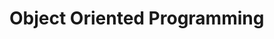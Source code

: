<link rel="stylesheet" href="{{baseUrl}}/css/textbook.css">

<div class="website-content">

# Object Oriented Programming

<div id="main">

<include src="classes/embed.md" />
<include src="classLevelMembers/embed.md" />
<include src="associations/embed.md" />
<include src="dependencies/embed.md" />
<include src="composition/embed.md" />
<include src="aggregation/embed.md" />
<include src="associationClasses/embed.md" />
<include src="inheritance/embed.md" />
<include src="overriding/embed.md" />
<include src="overloading/embed.md" />
<include src="interfaces/embed.md" />
<include src="abstractClasses/embed.md" />
<include src="polymorphism/embed.md" />

</div>

</div>
